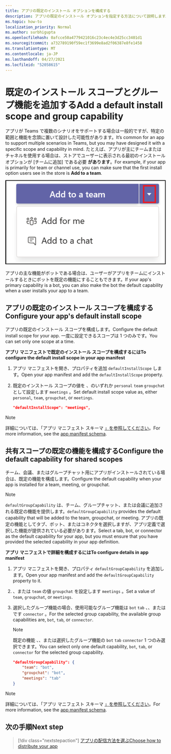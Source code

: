 ```yaml
---
title: アプリの既定のインストール オプションを構成する
description: アプリの既定のインストール オプションを指定する方法について説明します。
ms.topic: how-to
localization_priority: Normal
ms.author: surbhigupta
ms.openlocfilehash: 0afcce50a4779421016c23c4ec4e3d25cc3401d1
ms.sourcegitcommit: a732789190f59ec1f3699e8ad2f06387e8fe1458
ms.translationtype: MT
ms.contentlocale: ja-JP
ms.lasthandoff: 04/27/2021
ms.locfileid: "52058615"
---
```

# <a name="add-a-default-install-scope-and-group-capability"></a><span data-ttu-id="5eb0e-103">既定のインストール スコープとグループ機能を追加する</span><span class="sxs-lookup"><span data-stu-id="5eb0e-103">Add a default install scope and group capability</span></span>

<span data-ttu-id="5eb0e-104">アプリが Teams で複数のシナリオをサポートする場合は一般的ですが、特定の範囲と機能を念頭に置いて設計した可能性があります。</span><span class="sxs-lookup"><span data-stu-id="5eb0e-104">It’s common for an app to support multiple scenarios in Teams, but you may have designed it with a specific scope and capability in mind.</span></span> <span data-ttu-id="5eb0e-105">たとえば、アプリが主にチームまたはチャネルを使用する場合は、ストアでユーザーに表示される最初のインストール オプションが [チームに追加] である必要 **があります**。</span><span class="sxs-lookup"><span data-stu-id="5eb0e-105">For example, if your app is primarily for team or channel use, you can make sure that the first install option users see in the store is **Add to a team**.</span></span>

![アプリの追加](../../assets/images/compose-extensions/addanapp.png)

<span data-ttu-id="5eb0e-107">アプリの主な機能がボットである場合は、ユーザーがアプリをチームにインストールするときにボットを既定の機能にすることもできます。</span><span class="sxs-lookup"><span data-stu-id="5eb0e-107">If your app's primary capability is a bot, you can also make the bot the default capability when a user installs your app to a team.</span></span>

## <a name="configure-your-apps-default-install-scope"></a><span data-ttu-id="5eb0e-108">アプリの既定のインストール スコープを構成する</span><span class="sxs-lookup"><span data-stu-id="5eb0e-108">Configure your app's default install scope</span></span>

<span data-ttu-id="5eb0e-109">アプリの既定のインストール スコープを構成します。</span><span class="sxs-lookup"><span data-stu-id="5eb0e-109">Configure the default install scope for your app.</span></span> <span data-ttu-id="5eb0e-110">一度に設定できるスコープは 1 つのみです。</span><span class="sxs-lookup"><span data-stu-id="5eb0e-110">You can set only one scope at a time.</span></span>

<span data-ttu-id="5eb0e-111">**アプリ マニフェストで既定のインストール スコープを構成するには**</span><span class="sxs-lookup"><span data-stu-id="5eb0e-111">**To configure the default install scope in your app manifest**</span></span>

1. <span data-ttu-id="5eb0e-112">アプリ マニフェストを開き、プロパティを追加 `defaultInstallScope` します。</span><span class="sxs-lookup"><span data-stu-id="5eb0e-112">Open your app manifest and add the `defaultInstallScope` property.</span></span>
2. <span data-ttu-id="5eb0e-113">既定のインストール スコープの値を 、のいずれか `personal` `team` `groupchat` として設定します `meetings` 。</span><span class="sxs-lookup"><span data-stu-id="5eb0e-113">Set default install scope value as, either `personal`, `team`, `groupchat`, or `meetings`.</span></span>

    ```json
    "defaultInstallScope": "meetings",
    ```

> [!NOTE]
> <span data-ttu-id="5eb0e-114">詳細については、「アプリ マニフェスト スキーマ [」を参照してください](~/resources/schema/manifest-schema.md)。</span><span class="sxs-lookup"><span data-stu-id="5eb0e-114">For more information, see the [app manifest schema](~/resources/schema/manifest-schema.md).</span></span>

## <a name="configure-the-default-capability-for-shared-scopes"></a><span data-ttu-id="5eb0e-115">共有スコープの既定の機能を構成する</span><span class="sxs-lookup"><span data-stu-id="5eb0e-115">Configure the default capability for shared scopes</span></span>

<span data-ttu-id="5eb0e-116">チーム、会議、またはグループチャット用にアプリがインストールされている場合は、既定の機能を構成します。</span><span class="sxs-lookup"><span data-stu-id="5eb0e-116">Configure the default capability when your app is installed for a team, meeting, or groupchat.</span></span>

> [!NOTE]
> <span data-ttu-id="5eb0e-117">`defaultGroupCapability` は、チーム、グループチャット、または会議に追加される既定の機能を提供します。</span><span class="sxs-lookup"><span data-stu-id="5eb0e-117">`defaultGroupCapability` provides the default capability that will be added to the team, groupchat, or meeting.</span></span> <span data-ttu-id="5eb0e-118">アプリの既定の機能としてタブ、ボット、またはコネクタを選択しますが、アプリ定義で選択した機能が提供されている必要があります。</span><span class="sxs-lookup"><span data-stu-id="5eb0e-118">Select a tab, bot, or connector as the default capability for your app, but you must ensure that you have provided the selected capability in your app definition.</span></span>

<span data-ttu-id="5eb0e-119">**アプリ マニフェストで詳細を構成するには**</span><span class="sxs-lookup"><span data-stu-id="5eb0e-119">**To configure details in app manifest**</span></span>

1. <span data-ttu-id="5eb0e-120">アプリ マニフェストを開き、プロパティ `defaultGroupCapability` を追加します。</span><span class="sxs-lookup"><span data-stu-id="5eb0e-120">Open your app manifest and add the `defaultGroupCapability` property to it.</span></span>
2. <span data-ttu-id="5eb0e-121">、または `team` の値 `groupchat` を設定します `meetings` 。</span><span class="sxs-lookup"><span data-stu-id="5eb0e-121">Set a value of `team`, `groupchat`, or `meetings`.</span></span>
3. <span data-ttu-id="5eb0e-122">選択したグループ機能の場合、使用可能なグループ機能は `bot` `tab` 、、またはです `connector` 。</span><span class="sxs-lookup"><span data-stu-id="5eb0e-122">For the selected group capability, the available group capabilities are, `bot`, `tab`, or `connector`.</span></span> 

    > [!NOTE]
    > <span data-ttu-id="5eb0e-123">既定の機能 、、または選択したグループ機能の `bot` `tab` `connector` 1 つのみ選択できます。</span><span class="sxs-lookup"><span data-stu-id="5eb0e-123">You can select only one default capability, `bot`, `tab`, or `connector` for the selected group capability.</span></span>

    ```json
    "defaultGroupCapability": {
        "team": "bot",
        "groupchat": "bot",
        "meetings": "tab"
    }
    ```

> [!NOTE]
> <span data-ttu-id="5eb0e-124">詳細については、「アプリ マニフェスト スキーマ [」を参照してください](~/resources/schema/manifest-schema.md)。</span><span class="sxs-lookup"><span data-stu-id="5eb0e-124">For more information, see the [app manifest schema](~/resources/schema/manifest-schema.md).</span></span>

## <a name="next-step"></a><span data-ttu-id="5eb0e-125">次の手順</span><span class="sxs-lookup"><span data-stu-id="5eb0e-125">Next step</span></span>

> [!div class="nextstepaction"]
> [<span data-ttu-id="5eb0e-126">アプリの配信方法を選ぶ</span><span class="sxs-lookup"><span data-stu-id="5eb0e-126">Choose how to distribute your app</span></span>](overview.md)
